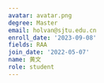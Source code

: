 ```yaml
---
avatar: avatar.png
degree: Master
email: holvan@sjtu.edu.cn
enroll_date: '2023-09-08'
fields: RAA
join_date: '2022-05-07'
name: 黄文
role: student
---
```


